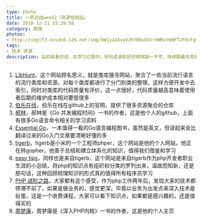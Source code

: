 ```yaml
---
type: photo
title: 一周总结week2「资源性网站」
date: 2018-12-21 15:28:58
category: 周报
photos:
- http://imglf3.nosdn0.126.net/img/bW1ya24vaVJhY08vOGtrdWRxYmNFT2FOcFgxQTd4QS9nNDdaL3VNWWJvVjhtNkdGb1E1ODdBPT0.jpg?imageView&thumbnail=2667y2000&type=jpg&quality=96&stripmeta=0&type=jpg
tags:
- 技术 资源
description: 站的高看的远，在学习过程中，好的资源和好的榜样缺一不可，持续跟着优秀的人学习，成为更好的自己
---
```

1. [LibHunt](https://www.libhunt.com/)，这个网站顾名思义，就是类库搜寻网站，聚合了一些当前流行语言的流行类库和资源，对每个类库都进行了分门别类的整理，这样方便开发中去索引，同时对类库的代码质量有评价，这一点很好，代码质量越高意味着使用者后期的维护成本相对要低很多
2. [伯乐在线](https://github.com/jobbole)，伯乐在线在github上的官网，提供了很多资源聚合的仓库
3. [郝林](https://github.com/hyper0x)，郝林是《Go 并发编程时间》一书的作者，这是他个人的github，上面有很多Go语言命令相关的学习资料
4. [Essential Go](https://www.programming-books.io/essential/go/)，一本值得一看的Go语言编程图书，虽然是英文，但读起来会比翻译过来的Go入门文章要清晰好懂的多
5. [tigerb](http://tigerb.cn/)，tigerb是小米的一个工程师phper，这个网站是他的个人网站，他正在转gopher，他善于总结和建立体系化的知识，值得我们借鉴和学习
6. [easy tips](http://easy-tips.tigerb.cn/)，同样也是来自tigerb，这个网站是来自tigerb作为php开发者职业生涯的小总结，将php的知识点有组织和分类的罗列出来，温故而知新，还是那句话，这种回顾梳理知识的形式真的值得所有程序员学习
7. [PHP 进阶之路](https://segmentfault.com/ls/1650000011318558#users-evaluation)，大家都有这个感受，作为php工作两年后，发现大家的技术都停滞不前了，如果是做业务的，感觉更深，毕竟以业务为出发点来深入技术是扯蛋，这是一个收费课程，大家可以看下知识点，如果都是感兴趣的，还是值得买的
8. [周梦康](https://mengkang.net/)，周梦康是《深入PHP内核》一书的作者，这是他的个人主页
